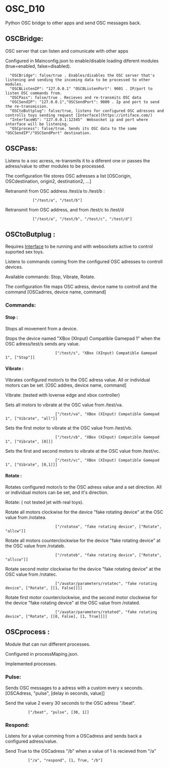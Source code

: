 # OSC_D10
Python OSC bridge to other apps and send OSC messages back. 

## OSCBridge:
OSC server that can listen and comunicate with other apps

Configured in Mainconfig.json to enable/disable loading diferent modules (true=enabled, false=disabled).

      "OSCBridge": false/true . Enables/disables the OSC server that's listening and sending the incoming data to be processed to other modules.
      "OSCBListenIP": "127.0.0.1" "OSCBListenPort": 9001 . IP/port to listen OSC commands from.
      "OSCPass": false/true . Recieves and re-transmits OSC data
      "OSCSendIP": "127.0.0.1","OSCSendPort": 9000 . Ip and port to send the re-transmision.
      "OSCtoButtplug": false/true, listens for configured OSC adresses and controlls toys sending request [Interface](https://intiface.com/)
      "InterfaceWS": "127.0.0.1:12345"  Websocket ip and port where interface will be listening.
      "OSCprocess": false/true. Sends its OSC data to the same "OSCSendIP"/"OSCSendPort" destination.
    
## OSCPass:
Listens to a osc acress, re-transmits it to a diferent one or passes the adress/value to other modules to be processed.

The configuration file stores OSC adresses a list [OSCorigin, OSCdestination, origin2, destination2, ...]

Retransmit from OSC address /test/a to /test/b :

                ["/test/a", "/test/b"]
                
Retransmit from OSC address, and from /test/c to /test/d

                ["/test/a", "/test/b", "/test/c", "/test/d"]
              
## OSCtoButplug :
Requires [Interface](https://intiface.com/) to be running and with websockets active to control suported sex toys.

Listens to commands coming from the configured OSC adresses to controll devices.

Available commands: Stop, Vibrate, Rotate.

The configuration file maps OSC adress, device name to controll and the command [OSCadrres, device name, command]

### Commands:
#### Stop : 
Stops all movement from a device.

  Stops the device named "XBox (XInput) Compatible Gamepad 1" when the OSC adress/test/s sends any value.
  
                          ["/test/s", "XBox (XInput) Compatible Gamepad 1", ["Stop"]]
#### Vibrate : 
Vibrates configured motor/s to the OSC adress value. All or individual motors can be set.
[OSC addres, device name, command]

   Vibrate: (tested with lovense edge and xbox controller)
                      
Sets all motors to vibrate at the OSC value from /test/va.

                          ["/test/va", "XBox (XInput) Compatible Gamepad 1", ["Vibrate", "all"]]
                          
Sets the first motor to vibrate at the OSC value from /test/vb.

                          ["/test/vb", "XBox (XInput) Compatible Gamepad 1", ["Vibrate", [0]]]
                          
Sets the first and second motors to vibrate at the OSC value from /test/vc.

                          ["/test/vc", "XBox (XInput) Compatible Gamepad 1", ["Vibrate", [0,1]]]

#### Rotate : 
Rotates configured motor/s to the OSC adress value and a set direction. All or individual motors can be set, and it's direction.

Rotate: ( not tested jet with real toys).

Rotate all motors clockwise for the device "fake rotating device" at the OSC value from /rotatea.

                          ["/rotatea", "fake rotating device", ["Rotate", "allcw"]]
                          
Rotate all motors counterclockwise for the device "fake rotating device" at the OSC value from /rotateb.
                      
                          ["/rotateb", "fake rotating device", ["Rotate", "allccw"]]
                          
Rotate second motor clockwise for the device "fake rotating device" at the OSC value from /rotatec.

                          ["/avatar/parameters/rotatec", "fake rotating device", ["Rotate", [[1, False]]]]
                          
Rotate first motor counterclockwise, and the second motor clockwise for the device "fake rotating device" at the OSC value from /rotated.

                          ["/avatar/parameters/rotated", "fake rotating device", ["Rotate", [[0, False], [1, True]]]]
                  
## OSCprocess :
Module that can run different processes.

Configured in processMaping.json.

Implemented processes.

### Pulse: 
Sends OSC messages to a adress with a custom every x seconds. [OSCAdress, "pulse", [delay in seconds, value]]

Send the value 2 every 30 seconds to the OSC adress "/beat".

              ["/beat", "pulse", [30, 1]]
              
### Respond:
Listens for a value comming from a OSCadress and sends back a configured adress/value.
  
Send True to the OSCadress "/b" when a value of 1 is recieved from "/a"
            
              ["/a", "respond", [1, True, "/b"]

                        
